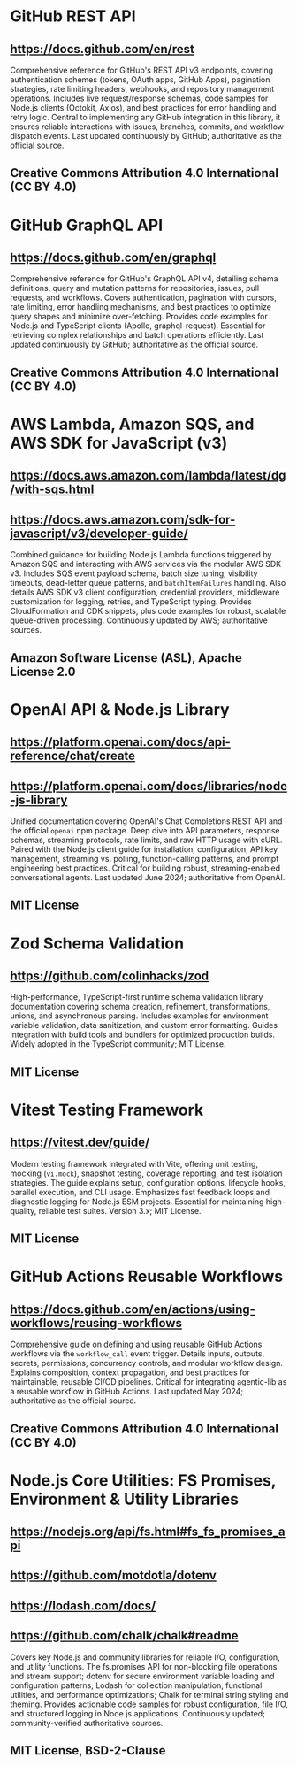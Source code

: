# GitHub REST API
## https://docs.github.com/en/rest
Comprehensive reference for GitHub's REST API v3 endpoints, covering authentication schemes (tokens, OAuth apps, GitHub Apps), pagination strategies, rate limiting headers, webhooks, and repository management operations. Includes live request/response schemas, code samples for Node.js clients (Octokit, Axios), and best practices for error handling and retry logic. Central to implementing any GitHub integration in this library, it ensures reliable interactions with issues, branches, commits, and workflow dispatch events. Last updated continuously by GitHub; authoritative as the official source.
## Creative Commons Attribution 4.0 International (CC BY 4.0)

# GitHub GraphQL API
## https://docs.github.com/en/graphql
Comprehensive reference for GitHub's GraphQL API v4, detailing schema definitions, query and mutation patterns for repositories, issues, pull requests, and workflows. Covers authentication, pagination with cursors, rate limiting, error handling mechanisms, and best practices to optimize query shapes and minimize over-fetching. Provides code examples for Node.js and TypeScript clients (Apollo, graphql-request). Essential for retrieving complex relationships and batch operations efficiently. Last updated continuously by GitHub; authoritative as the official source.
## Creative Commons Attribution 4.0 International (CC BY 4.0)

# AWS Lambda, Amazon SQS, and AWS SDK for JavaScript (v3)
## https://docs.aws.amazon.com/lambda/latest/dg/with-sqs.html
## https://docs.aws.amazon.com/sdk-for-javascript/v3/developer-guide/
Combined guidance for building Node.js Lambda functions triggered by Amazon SQS and interacting with AWS services via the modular AWS SDK v3. Includes SQS event payload schema, batch size tuning, visibility timeouts, dead-letter queue patterns, and `batchItemFailures` handling. Also details AWS SDK v3 client configuration, credential providers, middleware customization for logging, retries, and TypeScript typing. Provides CloudFormation and CDK snippets, plus code examples for robust, scalable queue-driven processing. Continuously updated by AWS; authoritative sources.
## Amazon Software License (ASL), Apache License 2.0

# OpenAI API & Node.js Library
## https://platform.openai.com/docs/api-reference/chat/create
## https://platform.openai.com/docs/libraries/node-js-library
Unified documentation covering OpenAI's Chat Completions REST API and the official `openai` npm package. Deep dive into API parameters, response schemas, streaming protocols, rate limits, and raw HTTP usage with cURL. Paired with the Node.js client guide for installation, configuration, API key management, streaming vs. polling, function-calling patterns, and prompt engineering best practices. Critical for building robust, streaming-enabled conversational agents. Last updated June 2024; authoritative from OpenAI.
## MIT License

# Zod Schema Validation
## https://github.com/colinhacks/zod
High-performance, TypeScript-first runtime schema validation library documentation covering schema creation, refinement, transformations, unions, and asynchronous parsing. Includes examples for environment variable validation, data sanitization, and custom error formatting. Guides integration with build tools and bundlers for optimized production builds. Widely adopted in the TypeScript community; MIT License.
## MIT License

# Vitest Testing Framework
## https://vitest.dev/guide/
Modern testing framework integrated with Vite, offering unit testing, mocking (`vi.mock`), snapshot testing, coverage reporting, and test isolation strategies. The guide explains setup, configuration options, lifecycle hooks, parallel execution, and CLI usage. Emphasizes fast feedback loops and diagnostic logging for Node.js ESM projects. Essential for maintaining high-quality, reliable test suites. Version 3.x; MIT License.
## MIT License

# GitHub Actions Reusable Workflows
## https://docs.github.com/en/actions/using-workflows/reusing-workflows
Comprehensive guide on defining and using reusable GitHub Actions workflows via the `workflow_call` event trigger. Details inputs, outputs, secrets, permissions, concurrency controls, and modular workflow design. Explains composition, context propagation, and best practices for maintainable, reusable CI/CD pipelines. Critical for integrating agentic-lib as a reusable workflow in GitHub Actions. Last updated May 2024; authoritative as the official source.
## Creative Commons Attribution 4.0 International (CC BY 4.0)

# Node.js Core Utilities: FS Promises, Environment & Utility Libraries
## https://nodejs.org/api/fs.html#fs_fs_promises_api
## https://github.com/motdotla/dotenv
## https://lodash.com/docs/
## https://github.com/chalk/chalk#readme
Covers key Node.js and community libraries for reliable I/O, configuration, and utility functions. The fs.promises API for non-blocking file operations and stream support; dotenv for secure environment variable loading and configuration patterns; Lodash for collection manipulation, functional utilities, and performance optimizations; Chalk for terminal string styling and theming. Provides actionable code samples for robust configuration, file I/O, and structured logging in Node.js applications. Continuously updated; community-verified authoritative sources.
## MIT License, BSD-2-Clause